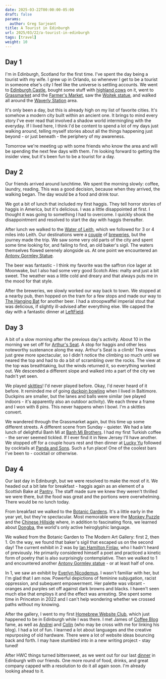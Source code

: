 ```yaml
---
date: 2025-03-22T00:00:00-05:00
draft: false
params:
  author: Greg Sarjeant
title: A Tourist in Edinburgh
url: 2025/03/22/a-tourist-in-edinburgh
tags: [travel]
weight: 10
---
```


## Day 1

I'm in Edinburgh, Scotland for the first time. I've spent the day being a tourist with my wife. I grew up in Orlando, so whenever I get to be a tourist in someone else's city I feel like the universe is settling accounts. We went to [Edinburgh Castle](https://www.edinburghcastle.scot), bought some stuff with [highland cows](https://www.visitscotland.com/things-to-do/landscapes-nature/wildlife/places-to-see-highland-cows) on it, went to [Grassmarket](https://outaboutscotland.com/the-grassmarket-in-edinburgh/) and the [Farmer's Market](https://www.edinburghfarmersmarket.co.uk), saw the [Wojtek statue](https://www.atlasobscura.com/places/soldier-bear-statue), and walked all around the [Waverly Station](https://www.thetrainline.com/en-us/via/europe/uk/scotland/edinburgh/waverley-station-guide) area.

It's only been a day, but this is already high on my list of favorite cities. It's somehow a modern city built within an ancient one. It brings to mind every story I've ever read that involved a shadow world intermingling with the everyday. If I lived here, I think I'd be content to spend a lot of my days just walking around, telling myself stories about all the things happening just beyond - or just beneath - the periphery of my awareness.

Tomorrow we're meeting up with some friends who know the area and will be spending the next few days with them. I'm looking forward to getting the insider view, but it's been fun to be a tourist for a day.

## Day 2

Our friends arrived around lunchtime. We spent the morning slowly: coffee, laundry, reading. This was a good decision, because when they arrived, the walking began. The day would be a food and drink tour.

We got a bit of lunch that included my first haggis. They tell horror stories of haggis in America, but it's delicious. I was a little disappointed at first. I thought it was going to something I had to overcome. I quickly shook the disappointment and resolved to start the day with haggis thereafter.

After lunch we walked to the [Water of Leith](https://en.wikipedia.org/wiki/Water_of_Leith), which we followed for 3 or 4 miles into Leith. Our destinations were a [couple](https://www.campervanbrewery.com) of [breweries](https://moonwakebeer.com), but the journey made the trip. We saw some very old parts of the city and spent some time looking for, and failing to find, an old baker's sigil. The waters themselves flowed serenely alongside us. At one point we encountered an [Antony Gormley Statue](https://www.waterofleith.org.uk/art-and-attractions/antony-gormley-statues/).

The beer was fantastic - I think my favorite was the saffron rice lager at Moonwake, but I also had some very good Scotch Ales: malty and just a bit sweet. The weather was a little cold and dreary and that always puts me in the mood for that style.

After the breweries, we slowly worked our way back to town. We stopped at a nearby pub, then hopped on the tram for a few stops and made our way to [The Hanging Bat](https://www.thehangingbat.com) for another beer. I had a stroopwaffel imperial stout that was delicious, if slightly ill-advised after everything else. We capped the day with a fantastic dinner at [LeftField](https://www.leftfieldedinburgh.co.uk).

## Day 3

A bit of a slow morning after the previous day's activity. About 10 in the morning we set off for [Arthur's Seat](https://en.wikipedia.org/wiki/Arthur%27s_Seat). A stop for haggis and other less noteworthy sustenance along the way. Arthur's Seat is a climb! The views just grew more spectacular, so I didn't notice the climbing so much until we neared the top and had to do a bit of scrambling over the rocks. The view at the top was breathtaking, but the winds returned it, so everything worked out. We descended a different slope and walked into a part of the city we hadn't yet seen.

We played [skittles](https://en.wikipedia.org/wiki/Skittles_(sport))! I'd never played before. Okay, I'd never heard of it before. It reminded me of going [duckpin bowling](https://en.wikipedia.org/wiki/Duckpin_bowling) when I lived in Baltimore. Duckpins are smaller, but the lanes and balls were similar (we played indoors - it's apparently also an outdoor activity). We each threw a frame and I won with 8 pins. This never happens when I bowl. I'm a skittles convert.

We wandered through the Grassmarket again, but this time up some different streets. A different scene from Sunday - quieter. We  had a late lunch of delightful Banh Mi at [Banh Mi Brothers](https://www.happycow.net/reviews/banh-mi-brothers-edinburgh-414596). I had my first Turkish coffee - the server seemed tickled. If I ever find it in New Jersey I'll have another. We stopped off for a couple hours rest and then dinner at [Lucky Yu](https://www.luckyyu.co.uk) followed by cocktails at [Panda and Sons](http://pandaandsons.co.uk). Such a fun place! One of the coolest bars I've been to - cocktail or otherwise.

## Day 4

Our last day in Edinburgh, but we were resolved to make the most of it. We headed out a bit late for breakfast - haggis again as an element of a Scottish Bake at [Pantry](https://www.thepantryedinburgh.co.uk). The staff made sure we knew they weren't thrilled we were there, but the food was great and the portions were overwhelming. There would be no lunch today.

From breakfast we walked to the [Botanic Gardens](https://www.rbge.org.uk). It's a little early in the year yet, but they're spectacular. Most memorable were the [Monkey Puzzle](https://www.rbge.org.uk/support-us/celebrate-life/adopt-a-tree/tree-sponsorship-gallery/monkey-puzzle/) and the [Chinese Hillside](https://stories.rbge.org.uk/archives/6364) where, in addition to fascinating flora, we learned about [Dongba](https://www.ancient-origins.net/ancient-places-asia/last-hieroglyphic-language-earth-and-ancient-culture-fighting-survive-001264/), the world's only active heiroglyphic language.

We walked from the Botanic Garden to The Modern Art Gallery: first 2, then 1. On the way, we found that baker's sigil that escaped us on the second day! The current exhibit in 2 was by [Ian Hamilton Finlay](https://www.nationalgalleries.org/exhibition/ian-hamilton-finlay), who I hadn't heard of previously. He primarily considered himself a poet  and practiced a kinetic form of poetry that is also surprisingly contemplative. Then we walked to 1 and encountered another [Antony Gormley statue](https://www.nationalgalleries.org/art-and-artists/features/antony-gormleys-6-times-returns-edinburgh) - or at least half of one.

In 1, we saw an exhibit by [Everlyn Nicodemus](https://www.nationalgalleries.org/exhibition/everlyn-nicodemus). I wasn't familiar with her, but I'm glad that I am now. Powerful depictions of feminine subjugation, racist oppression, and subequent empowerment. Her palette was vibrant - oranges and purples set off against dark browns and blacks. I haven't seen much else that employs it and the effect was arresting. She spent some time in Princeton in 2022 and I can't help wondering whether we crossed paths without my knowing.

After the gallery, I went to my first [Homebrew Website Club](https://indieweb.org/Homebrew_Website_Club), which just happened to be in Edinburgh while I was there. I met James of [Coffee Blog](https://jamesg.blog/) fame, as well as [Andrei](https://www.ftvkyo.me) and [Colin](https://pointinthecloud.com) (who may be cross with me for linking his blog). I had a lot of fun. I learned a lot about languages and the creative repurposing of old hardware. There were a lot of website ideas bouncing back and forth. I may have stumbled into in a new writing project - stay tuned!

After HWC things turned bittersweet, as we went out for our last [dinner](https://basement-bar-edinburgh.co.uk) in Edinburgh with our friends. One more round of food, drinks, and great company capped with a resolution to do it all again soon. I'm already looking ahead to it.
